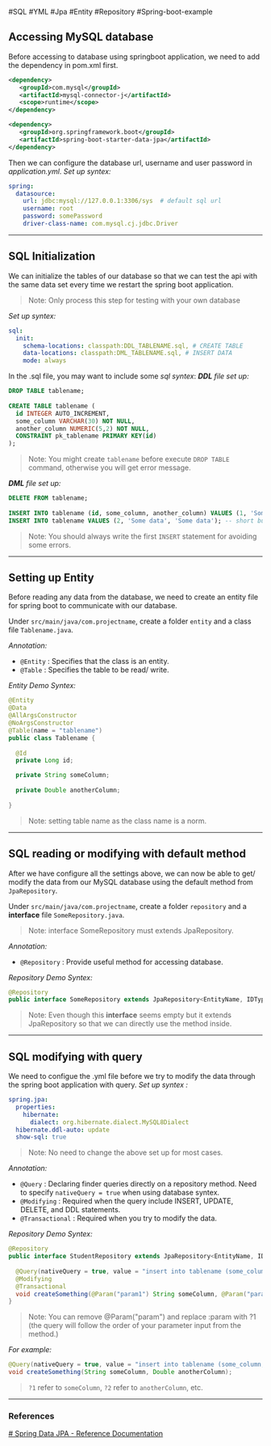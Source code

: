 #SQL #YML #Jpa #Entity #Repository #Spring-boot-example

## Accessing MySQL database
Before accessing to database using springboot application, we need to add the dependency in pom.xml first.
```xml
<dependency>  
   <groupId>com.mysql</groupId>  
   <artifactId>mysql-connector-j</artifactId>  
   <scope>runtime</scope>  
</dependency>

<dependency>  
   <groupId>org.springframework.boot</groupId>  
   <artifactId>spring-boot-starter-data-jpa</artifactId>  
</dependency>
```
Then we can configure the database url, username and user password in _application.yml_.
*Set up syntex:*
```yml
spring:  
  datasource:  
    url: jdbc:mysql://127.0.0.1:3306/sys  # default sql url
    username: root  
    password: somePassword 
    driver-class-name: com.mysql.cj.jdbc.Driver
```
---
## SQL Initialization
We can initialize the tables of our database so that we can test the api with the same data set every time we restart the spring boot application.
> Note: Only process this step for testing with your own database

*Set up syntex:*
```yml
sql:  
  init:  
    schema-locations: classpath:DDL_TABLENAME.sql, # CREATE TABLE
    data-locations: classpath:DML_TABLENAME.sql, # INSERT DATA
    mode: always
```
In the .sql file, you may want to include some *sql syntex*:
*__DDL__ file set up:*
```sql
DROP TABLE tablename;  
  
CREATE TABLE tablename (  
  id INTEGER AUTO_INCREMENT,  
  some_column VARCHAR(30) NOT NULL,  
  another_column NUMERIC(5,2) NOT NULL,
  CONSTRAINT pk_tablename PRIMARY KEY(id)
);
```
> Note: You might create `tablename` before execute `DROP TABLE` command, otherwise you will get error message.

*__DML__ file set up:*
```sql
DELETE FROM tablename;  
  
INSERT INTO tablename (id, some_column, another_column) VALUES (1, 'Some data', 'Some data');  -- good practice
INSERT INTO tablename VALUES (2, 'Some data', 'Some data'); -- short but not that good
```
> Note: You should always write the first `INSERT` statement for avoiding some errors.
---
## Setting up Entity
Before reading any data from the database, we need to create an entity file for spring boot to communicate with our database. 

Under `src/main/java/com.projectname`, create a folder `entity` and a class file `Tablename.java`.

*Annotation:*
- `@Entity` 
	: Specifies that the class is an entity.
- `@Table`
	: Specifies the table to be read/ write.
	
*Entity Demo Syntex:*
```java
@Entity  
@Data  
@AllArgsConstructor  
@NoArgsConstructor  
@Table(name = "tablename")  
public class Tablename {  
  
  @Id  
  private Long id;  

  private String someColumn;
  
  private Double anotherColumn;    
  
}
```
> Note: setting table name as the class name is a norm.
---
## SQL reading or modifying with default method
After we have configure all the settings above, we can now be able to get/ modify the data from our MySQL database using the default method from `JpaRepository`.

Under `src/main/java/com.projectname`, create a folder `repository` and a **interface** file `SomeRepository.java`.
> Note: interface SomeRepository must extends JpaRepository.

*Annotation:*
- `@Repository`
	: Provide useful method for accessing database.

*Repository Demo Syntex:*
```java
@Repository
public interface SomeRepository extends JpaRepository<EntityName, IDType> {}
```
> Note: Even though this  **interface** seems empty but it extends JpaRepository so that we can directly use the method inside.

---
## SQL modifying with query
We need to configue the .yml file before we try to modify the data through the spring boot application with query.
*Set up syntex :*
```yml
spring.jpa:  
  properties:  
    hibernate:  
      dialect: org.hibernate.dialect.MySQL8Dialect  
  hibernate.ddl-auto: update  
  show-sql: true
```
> Note: No need to change the above set up for most cases.

*Annotation:*
- `@Query`
	: Declaring finder queries directly on a repository method.
	Need to specify `nativeQuery = true` when using database syntex.
- `@Modifying`
	: Required when the query include INSERT, UPDATE, DELETE, and DDL statements.
- `@Transactional`
	: Required when you try to modify the data.

_Repository Demo Syntex:_
```java
@Repository 
public interface StudentRepository extends JpaRepository<EntityName, IDType> {  
   
  @Query(nativeQuery = true, value = "insert into tablename (some_column, another_column) values (:param1, :param2)")  
  @Modifying
  @Transactional 
  void createSomething(@Param("param1") String someColumn, @Param("param2") Double anotherColumn);  
}
```
> Note: You can remove @Param("param") and replace :param with ?1 (the query will follow the order of your parameter input from the method.)

_For example:_
```java
@Query(nativeQuery = true, value = "insert into tablename (some_column, another_column) values (?1, ?2)") 
void createSomething(String someColumn, Double anotherColumn); 
``` 
> `?1` refer to `someColumn`, `?2` refer to `anotherColumn`, etc.

---
### References
[# Spring Data JPA - Reference Documentation](https://docs.spring.io/spring-data/jpa/docs/current/reference/html/)
